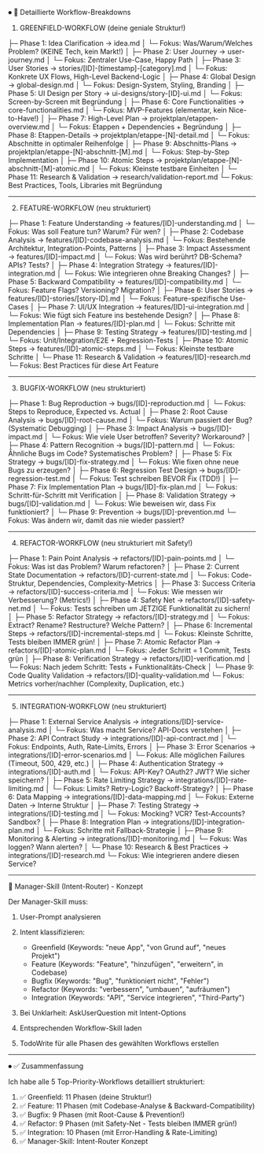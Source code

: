 
⏺ 🎯 Detaillierte Workflow-Breakdowns

  1. GREENFIELD-WORKFLOW (deine geniale Struktur!)

  ├─ Phase 1: Idea Clarification → idea.md
  │  └─ Fokus: Was/Warum/Welches Problem? (KEINE Tech, kein Markt!)
  │
  ├─ Phase 2: User Journey → user-journey.md
  │  └─ Fokus: Zentraler Use-Case, Happy Path
  │
  ├─ Phase 3: User Stories → stories/[ID]-[timestamp]-[category].md
  │  └─ Fokus: Konkrete UX Flows, High-Level Backend-Logic
  │
  ├─ Phase 4: Global Design → global-design.md
  │  └─ Fokus: Design-System, Styling, Branding
  │
  ├─ Phase 5: UI Design per Story → ui-designs/story-[ID]-ui.md
  │  └─ Fokus: Screen-by-Screen mit Begründung
  │
  ├─ Phase 6: Core Functionalities → core-functionalities.md
  │  └─ Fokus: MVP-Features (elementar, kein Nice-to-Have!)
  │
  ├─ Phase 7: High-Level Plan → projektplan/etappen-overview.md
  │  └─ Fokus: Etappen + Dependencies + Begründung
  │
  ├─ Phase 8: Etappen-Details → projektplan/etappe-[N]-detail.md
  │  └─ Fokus: Abschnitte in optimaler Reihenfolge
  │
  ├─ Phase 9: Abschnitts-Plans → projektplan/etappe-[N]-abschnitt-[M].md
  │  └─ Fokus: Step-by-Step Implementation
  │
  ├─ Phase 10: Atomic Steps → projektplan/etappe-[N]-abschnitt-[M]-atomic.md
  │  └─ Fokus: Kleinste testbare Einheiten
  │
  └─ Phase 11: Research & Validation → research/validation-report.md
     └─ Fokus: Best Practices, Tools, Libraries mit Begründung

  ---
  2. FEATURE-WORKFLOW (neu strukturiert)

  ├─ Phase 1: Feature Understanding → features/[ID]-understanding.md
  │  └─ Fokus: Was soll Feature tun? Warum? Für wen?
  │
  ├─ Phase 2: Codebase Analysis → features/[ID]-codebase-analysis.md
  │  └─ Fokus: Bestehende Architektur, Integration-Points, Patterns
  │
  ├─ Phase 3: Impact Assessment → features/[ID]-impact.md
  │  └─ Fokus: Was wird berührt? DB-Schema? APIs? Tests?
  │
  ├─ Phase 4: Integration Strategy → features/[ID]-integration.md
  │  └─ Fokus: Wie integrieren ohne Breaking Changes?
  │
  ├─ Phase 5: Backward Compatibility → features/[ID]-compatibility.md
  │  └─ Fokus: Feature Flags? Versioning? Migration?
  │
  ├─ Phase 6: User Stories → features/[ID]-stories/[story-ID].md
  │  └─ Fokus: Feature-spezifische Use-Cases
  │
  ├─ Phase 7: UI/UX Integration → features/[ID]-ui-integration.md
  │  └─ Fokus: Wie fügt sich Feature ins bestehende Design?
  │
  ├─ Phase 8: Implementation Plan → features/[ID]-plan.md
  │  └─ Fokus: Schritte mit Dependencies
  │
  ├─ Phase 9: Testing Strategy → features/[ID]-testing.md
  │  └─ Fokus: Unit/Integration/E2E + Regression-Tests
  │
  ├─ Phase 10: Atomic Steps → features/[ID]-atomic-steps.md
  │  └─ Fokus: Kleinste testbare Schritte
  │
  └─ Phase 11: Research & Validation → features/[ID]-research.md
     └─ Fokus: Best Practices für diese Art Feature

  ---
  3. BUGFIX-WORKFLOW (neu strukturiert)

  ├─ Phase 1: Bug Reproduction → bugs/[ID]-reproduction.md
  │  └─ Fokus: Steps to Reproduce, Expected vs. Actual
  │
  ├─ Phase 2: Root Cause Analysis → bugs/[ID]-root-cause.md
  │  └─ Fokus: Warum passiert der Bug? (Systematic Debugging)
  │
  ├─ Phase 3: Impact Analysis → bugs/[ID]-impact.md
  │  └─ Fokus: Wie viele User betroffen? Severity? Workaround?
  │
  ├─ Phase 4: Pattern Recognition → bugs/[ID]-pattern.md
  │  └─ Fokus: Ähnliche Bugs im Code? Systematisches Problem?
  │
  ├─ Phase 5: Fix Strategy → bugs/[ID]-fix-strategy.md
  │  └─ Fokus: Wie fixen ohne neue Bugs zu erzeugen?
  │
  ├─ Phase 6: Regression Test Design → bugs/[ID]-regression-test.md
  │  └─ Fokus: Test schreiben BEVOR Fix (TDD!)
  │
  ├─ Phase 7: Fix Implementation Plan → bugs/[ID]-fix-plan.md
  │  └─ Fokus: Schritt-für-Schritt mit Verification
  │
  ├─ Phase 8: Validation Strategy → bugs/[ID]-validation.md
  │  └─ Fokus: Wie beweisen wir, dass Fix funktioniert?
  │
  └─ Phase 9: Prevention → bugs/[ID]-prevention.md
     └─ Fokus: Was ändern wir, damit das nie wieder passiert?

  ---
  4. REFACTOR-WORKFLOW (neu strukturiert mit Safety!)

  ├─ Phase 1: Pain Point Analysis → refactors/[ID]-pain-points.md
  │  └─ Fokus: Was ist das Problem? Warum refactoren?
  │
  ├─ Phase 2: Current State Documentation → refactors/[ID]-current-state.md
  │  └─ Fokus: Code-Struktur, Dependencies, Complexity-Metrics
  │
  ├─ Phase 3: Success Criteria → refactors/[ID]-success-criteria.md
  │  └─ Fokus: Wie messen wir Verbesserung? (Metrics!)
  │
  ├─ Phase 4: Safety Net → refactors/[ID]-safety-net.md
  │  └─ Fokus: Tests schreiben um JETZIGE Funktionalität zu sichern!
  │
  ├─ Phase 5: Refactor Strategy → refactors/[ID]-strategy.md
  │  └─ Fokus: Extract? Rename? Restructure? Welche Pattern?
  │
  ├─ Phase 6: Incremental Steps → refactors/[ID]-incremental-steps.md
  │  └─ Fokus: Kleinste Schritte, Tests bleiben IMMER grün!
  │
  ├─ Phase 7: Atomic Refactor Plan → refactors/[ID]-atomic-plan.md
  │  └─ Fokus: Jeder Schritt = 1 Commit, Tests grün
  │
  ├─ Phase 8: Verification Strategy → refactors/[ID]-verification.md
  │  └─ Fokus: Nach jedem Schritt: Tests + Funktionalitäts-Check
  │
  └─ Phase 9: Code Quality Validation → refactors/[ID]-quality-validation.md
     └─ Fokus: Metrics vorher/nachher (Complexity, Duplication, etc.)

  ---
  5. INTEGRATION-WORKFLOW (neu strukturiert)

  ├─ Phase 1: External Service Analysis → integrations/[ID]-service-analysis.md
  │  └─ Fokus: Was macht Service? API-Docs verstehen
  │
  ├─ Phase 2: API Contract Study → integrations/[ID]-api-contract.md
  │  └─ Fokus: Endpoints, Auth, Rate-Limits, Errors
  │
  ├─ Phase 3: Error Scenarios → integrations/[ID]-error-scenarios.md
  │  └─ Fokus: Alle möglichen Failures (Timeout, 500, 429, etc.)
  │
  ├─ Phase 4: Authentication Strategy → integrations/[ID]-auth.md
  │  └─ Fokus: API-Key? OAuth2? JWT? Wie sicher speichern?
  │
  ├─ Phase 5: Rate Limiting Strategy → integrations/[ID]-rate-limiting.md
  │  └─ Fokus: Limits? Retry-Logic? Backoff-Strategy?
  │
  ├─ Phase 6: Data Mapping → integrations/[ID]-data-mapping.md
  │  └─ Fokus: Externe Daten → Interne Struktur
  │
  ├─ Phase 7: Testing Strategy → integrations/[ID]-testing.md
  │  └─ Fokus: Mocking? VCR? Test-Accounts? Sandbox?
  │
  ├─ Phase 8: Integration Plan → integrations/[ID]-integration-plan.md
  │  └─ Fokus: Schritte mit Fallback-Strategie
  │
  ├─ Phase 9: Monitoring & Alerting → integrations/[ID]-monitoring.md
  │  └─ Fokus: Was loggen? Wann alerten?
  │
  └─ Phase 10: Research & Best Practices → integrations/[ID]-research.md
     └─ Fokus: Wie integrieren andere diesen Service?

  ---
  🎯 Manager-Skill (Intent-Router) - Konzept

  Der Manager-Skill muss:

  1. User-Prompt analysieren
  2. Intent klassifizieren:
     - Greenfield (Keywords: "neue App", "von Grund auf", "neues Projekt")
     - Feature (Keywords: "Feature", "hinzufügen", "erweitern", in Codebase)
     - Bugfix (Keywords: "Bug", "funktioniert nicht", "Fehler")
     - Refactor (Keywords: "verbessern", "umbauen", "aufräumen")
     - Integration (Keywords: "API", "Service integrieren", "Third-Party")

  3. Bei Unklarheit: AskUserQuestion mit Intent-Options

  4. Entsprechenden Workflow-Skill laden

  5. TodoWrite für alle Phasen des gewählten Workflows erstellen

  ---

⏺ ✅ Zusammenfassung

  Ich habe alle 5 Top-Priority-Workflows detailliert strukturiert:

  1. ✅ Greenfield: 11 Phasen (deine Struktur!)
  2. ✅ Feature: 11 Phasen (mit Codebase-Analyse & Backward-Compatibility)
  3. ✅ Bugfix: 9 Phasen (mit Root-Cause & Prevention!)
  4. ✅ Refactor: 9 Phasen (mit Safety-Net - Tests bleiben IMMER grün!)
  5. ✅ Integration: 10 Phasen (mit Error-Handling & Rate-Limiting)
  6. ✅ Manager-Skill: Intent-Router Konzept